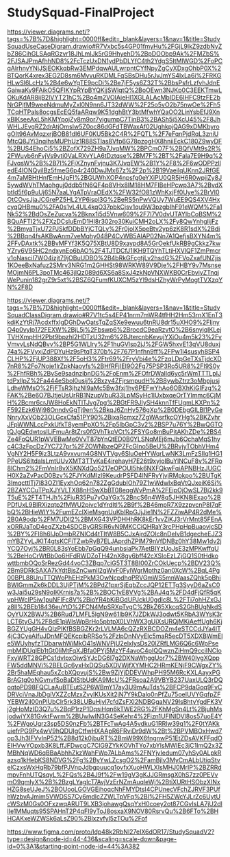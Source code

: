 # StudySquad-FinalProject

https://viewer.diagrams.net/?tags=%7B%7D&highlight=0000ff&edit=_blank&layers=1&nav=1&title=StudySquadUseCaseDigram.drawio#R7Vxbc5s4GP01fmyHu%2FGjL9lkZ9zdbNyZbZ86CihGLSAqRGzvr18JhLmIJk5rG9HhyehD%2BpDOObp9Ak%2FMZbS%2FJSAJPmAfhhND8%2FcTczUxDN1ydPbDLYfC4th2YdgS5ItMlWGD%2FoPCqAlrhnyYNjJSjEOKkqbRw3EMPdqwAULwrpntCYfNpyZgCyXDxgOhbP0X%2BTQorK4xrex3EG2D8sm6MyvuRKDMLFqSBsDHu5rJvJmYS4IxLa6i%2FRKGHLwSl6LcHz%2B4e6wYgTE9pcDi%2Be7jF5ys6Z32T%2BbsPsfrLzfvhJdnEGaiwaKy9FAikO5QFIKYpRYpBYQKjjSWlqtQ%2BoOEwn3NJKp0C3EEKTmwLOKuKdAR8ijB2lVYT21hC%2Bo4m2VOIAjeHl1XGLALAcMbIDE6IHFC9tzFE2bNrGPjfM9weeNdmuMyZxl0N9nn6JT32dWW%2F25o5vO2b75nwOe%2Fh5TCqHTPals8ocgsEcEQ5faARqw9K51dghBtY3btMfwhYQaOO2LinYsbEfJ9XnxBIKseeAxL5hKMYpojZy8m9or7yigumpC7TinB3%2BASh5j5XcU45%2F8JhWHLJEvgRZ2drAtjOmsIw5Z0oc86dGFdTBWaxAf02UghkpjQAG9xDMKbyrogOIt96AvMqzxrjBOB81dI6UF0KU5Bk2C4R%2FQTL%2F7eFqnPjdRqL3zniUMtcQ8JYi3nqihsMUPhUz1R88STlas8Vfp6G78pzogHX8hniiEckC180Z9wyDF%2BUS4EhoCi5%2BZofX729ZH9a7JvqMW%2BPCmO7F%2BQfVMt9s2R%2FWuyb6nFvjVs9vti0VaLRXvYLA6tDztqse%2BM7F%2BT%2Fala7E9H9q%2FJvqsW%2B%2B7I%2FjXZnynFvjnu3K7JvqEW%2B1Y%2F8%2F6wODPPzlledE4IONQyiIBz5fmeG6p4r240DwJMx67z%2F2p%2B19VaeilqUKnn2JRfGE4m7aMBHtHnfEmHJgFI%2BGUWhXOP4npsfg0eYXiPU0QR5jH6R0wpjiZy8J5ywdWVhTMaohguj0ddb5fN6QF4p8VHx8lM18HM7FIBeHPcwp3A7%2BvdXbtId5f6p9uUj65N7aaLYgATpVraOEdX%2FW32fO81zWhKxjFf0Uye%2BrVI0OtCOvsJjaJCGrePZ5HL2YP6ispl3G%2BeRS5nPwVQUy7WuEE9QS4XV4HxcyqQHBmu0%2FA0s1vL4UL4kqO37pbkCjsv1qu9W3pzgbIhF91eWQM%2Fa1Nk52%2BdOsZeZucva%2Bknx1i5d5Vnw609%2F7l7V0dvUTAYIbCoBSM%2BQuAFTI2%2FXzDCsluEmD1HI8r302ro30KuiCMH2oLX%2Fy8QwYnhgIijFz%2BmyaTjxU72PJSkfDDbBYjCTQLy%2Fr0joIX5peBtv2yp6zK8R1sdX%2Bdi%2BBqn4fsAKBwAnm7veMqhy048P4CvWB5AlAP02Nn7A1QefjsBXYN4m%2FFvDAxtk%2BBvMFYf3K5Q75XBtU8D9xaypd8A5GrOekfUkRB9gCkkz7kwYZry6V95HC2ndxynEo6bAO%2F4TJTDCfJ1lKH9TQYhTLtjHXVlQF1ZmPmcrv1oNasciI7WO4izjt79jOBuUDBO%2B4bRkGFcgtjLv2hsdG%2FVoZxafUNZjis1KOeeBxNafuz2SMrv3NRG1m2GHHSt98WRKW89V9Dje%2FHBY9v7MsnseMOjmN6PL3poTMc463jlQz089d6XS6a8SxJ4zkNpVNXWKB0CrEbviyZTnqjWePunin182grZ9r5xt%2BSZ6QFumfKUXCM5zYl9dsHZhyWrPyMogtTVXzqYN%2F8D

https://viewer.diagrams.net/?tags=%7B%7D&highlight=0000ff&edit=_blank&layers=1&nav=1&title=StudySquadClassDigram.drawio#R7V1tc5s4EP41nrm7mWR4tfHH2Hm53rnX1EnT3kdiKzYtRj7AcdxffxIgDGhDwOatsTqZqSXe9ewuu6tnRU8dr15uXHO9%2FIjnyO4p0vylp172FEXW%2BjL5j%2Fbswp6%2BrocdC9eaRzvtO%2B6snyjqlKLejTVHXmpHH2Pbt9bpzhl2HDTzU32m6%2BJtercnbKevujYXiOu4m5k23%2FvVmvvLsNdQBvv%2BP5G1WLIry%2F1huGVlsp2jJ%2FGW5hxvE13qVU8duxj74a%2FVyxjZdPDYuHz9sPtqT370b%2F767P1nfhn9ff%2FPw1l4susyh8SP4CLHP%2FjUP388Xf%2F5oH3%2Ftr69%2FryVbi4e%2FzqLDpGeTXsTjdcXD7nR8%2Fo7Noje1lrZpkNaoyfs%2BHfRFjIEI9O2Fg75PSP3Ro5UR8%2FI9S0y%2FhfRBh%2BvSe9sadnzibnDG%2FoEnm%2FOfrDWaIld6yc5rWmTTTLpIJtdPxIlpZ%2Fa444eSbol0usij%2Bxzy4ZFjrsmpudH%2B8ywbZtrz3oMbpjusjLdheWMsO%2FjFTsR3jhzNI9aMc5Bw3fxj1hy6PEFwYhAo6OBXhKiGIFzg%2FAK%2Be6O7BJtjeUsUrRB1NzupVbuR33LpMSyHc1IUxbxqeOrTYlmmc6CjMH%2Bcmr6crJW8HoEkNTlTJvg7pg%2BGtFR9JIySH4knnTfFUgmLKXPn%2F592Ezk6Wj98OnndvGgTj9en%2BkqJ6ZnHy576gXp%2B0DEbgGILBl1PyGeNnryXxVOb23OLGcxCfa51PY90%2BixaRcmxz7ZgWAsrfkcOYHg%2BKZvhrJFpWWNLccPxkUfkT8yemPpXO%2Fp5IbGpC3v2%2BSP7u76Y%2BwQGTOtQJgQEdwtosILiFmuAr8tZrs0fGVhTkpVCt%2FSYGo8mBuPitAKhZDe%2BS4Ze4FoQUR1pWVEBwMe0VvT87bYnQtED0B0YLSNqMEj6mJb6OchaMqS1hyc4C3zFpcDz7YC727pr%2FZOWNbzeQPZFcGIno5BeU%2BRvjyTObhVHm4VgNY2H5F9iz3LtzA9vxvum4G8NVTVgv6SluOeHYWqrLwNK3LmFzSIIq1HG1PPeUS6ItdalsLmtUUvXMT3TTvKaE4irehayH7E26t9xyjoIBuYlNCuF8v%2FRo8lChm2%2FmVnIr8vX5KNXdQo5217eOPOUI5hk6NXFQkwFqiAPNBHzJUGCH0X2aZvPacD0Bzv%2FJYKdMIzl9KeudrPSFD4lNFRyYjvjRMpkpo%2BUTgK3ImqcttlTj7l83OZl1EyxhOq62n782ZgGdubIOh79Z1wWdwIxBqVtQJxeiK6Si%2BZAYCCuTPpXJYVLTX88nHSwXbBT08eqgWvPmA%2FEipOjOwSL7Bj2kk9T5uE%2FT4THJh%2FiuR35Pu7yOaYGx%2BncS6n4W8q5JHKN8iExao%2BPDfUxL9BIRXizqtp2fMWU2pivc1dYrdItl%2B9f%2B46mpR7X9zzpvcnP8I7qFbQ%2BHieWIY%2FumEZclXjeMsgnUuKblRpGJjJie1N%2FZZiwAP4R2dMe%2B0A9odp%2FM7UDll2%2BMXG43VPDHHhRK8kEr1vvZiKJ3rVrMnt85FEnAxORRJaToD4eqZXzb4SDCByGRSIR6vN9MKCCiQHRaY3rcPHpHpBuaovjcSD%2BY%2FI8h6IJpDmbRZNICd4tTItW8B5CJxAjrdZOIc8nDeIvB1dgecheEJZ3mYBZYyLJKIT4gtsKCFiTZwbRyB7ELJAprdhZPlM79nVfDNBz0hY38Mw1dv2jYCQ7Oyj%2BR0L83sYoEbb7pGqQ94unbsiaPk7AetBIYzUoJsE3zMPKwffqU%2BeHoCrWtBb0o6HFdRWDZoTH42nX8gv6bff42cXSloEzLZjGQ1S0tHdkowttbmbOQoSrRezGd44voC3ZBqp7ciG5T3T8BI00ZrCOkUecp%2BDV23Q%2Bm9DRkSAXA7kYdtBjsZnCwnIl2gWvF0FylWgrMpthz0an0XcW%2BqL4Pg00BPL88UruTTQWoPhEHzPkM3OwNcpdhqPRVGmWS5mnWaasZQhk5pBhiBWlGmmZk6kDDL3UjPTjM%2BPdZ1pxrSjEqbZccJQP12ETTg3SyyD6aZsC0w3Jai5u29sN9oIKKrnis7a%2B%2BOC1vE8VVg%2BAJ4q%2FD4dFjQfR5qKvpHWcIP5iw1puNFlFc8V%2BioYR4bKiBGdUPJckU0gdIc8L%2FTi7ohHZxGJz8Il%2BEb18436euYtD%2FCN4MpSRXpTvgC%2BkZ65XkcqS2GhBUgNkdSOyYUX2BWJ%2B6Rud7LMFL5lgN9w61Ib9K7JZDkWJ3odwt5KRbA3WYsK3rLCT6tyGJ%2F8dE1pWIsWpBrHo5pbtpX0LVhWX3gUjXsURQjMKiAeffUgh6KjBGZYUgGH4vQIzPlKfBSBGZKr2rLVLMA6cQZzRXBCDOZm4eSTCCdJYa4IT4jC3CyeAIfuJDnMFQEKcpibRRSo%2FzlpDnNVyEIc5maR5ecDT5XDXBWmEIe5WUyhyfzTDbarwhWiMkO41sWNVPjU2elxIysDs20lZRfLMG6Q6c6WpPsembMlDUqlEb1tGt0IiMtFqXJBfa0PYj5MzYF4avoC4pIQQwznZiHmQ9cciINCIoFxyWRT28GPCs1dvIpxOiwSYJcDG6I7g2DXNaWhggUor7%2BW40IygXQppFW5ddMNVi%2BELGc6yxHxDQSu5XDVWjfXYMHC2HRmKENjF9CWgxZY%2Br5haMEqhau5xZcbXQpvujS%2Bw9ZjYjDDEVWhpPH95M6RcKXLAayxPGBrAGtg0oNGvnvfSoBaDlStbUdKA9McU%2FRsoa2A9VBYB237UaxULQ3rDQoqtoPD98FQCLaAuBTEutS2P6WBmY17ay3U9mAuTds%2BFCP9daGoq9FvCDRVciVnaJbDgiVXZZcMzxZvylKUsXit2jN7Y9kDalo0nPfZu75oeIUVYGqfpZFYEBW2jl00nPlUbClr5rk38LUBuHjvl7cfdZsFXl2NDBGgaNV29lsBhtyYgdFK3Vj2gHoMzID3Q7u%2BqP1rzP1DqsiHqn6kTWE2RG%2FKhMgSn4Lt%2BjuhMsjodwiYX81GvktFwrm%2BUwIwIN3G4SeKehr4%2Fizn1UFlNlDVl8os57uoE4Y%2FWgoUgrz3sp5DS0nzFb%2BTFcTwAg4A5vdkuG1RRlw39q1%2F0tYAKkuiefrPG9Px4wV9hQDUIgCtfwHXAApR6FRviDr9dW%2Bt%2BPVMBOxHwd7op3Jh3IFVvInP52%2B8d12k0jbuRT%2BmW99X6fngnwP51EtZDsAVKFFqdOEIHVwYOpxb3K8LffJFDwcgC7ClG9ZYkKOVhTYo7xbYlsMWIEc3jC1ImQ2x3ZMBhNqWD6qBBaAbhhZkzWahFWp7ALbAms%2FNYjvIedum07yhSy0ALpkRazsq1kHebKS8NDVG%2Fg%2ByYwLZcsgO2%2FamBjlv3MyCmALbUtiqStvelCzxsWxHqRb79bfPJVnpJdbgpuucq1ovfxXuoHWLXIsMHJ0MrIP%2BZRRdmpvFnhUTQsqyL%2FQs%2B4J9f%2Fw19gV3gKJJGRmsgX0hS7zz0PEVvmO9qmIyX%2B%2BzgLYaglcT7AvjVzErNZmAuqleWj%2BtiXURtHSObzXINxHZG8seUJeJ%2BOUooLGOVGEihoqcNhFMYDtsI4CPUnecVFchZJRVF3PUfhWzbvAJmim5VWDSS7Cy6mdlcZZWLTpVFq%2BI%2FH5ZWcYJLrZc6UytUcWSzM0Gs0OFxzwqARUT9LXB3johawgQsqYxH0coey2ot87CGvIsLA7jU2dllIe1MMuqts95SPAHnT2P4qFI9yToJ8osxaX9NOV80RsrvQu%2B6FTo%2BHHCAKxeWZWSk6aLsZ90%2BlxzvfyI5zTOu%2Fof

https://www.figma.com/proto/ldp48k2RbNl27eIX6dOR17/StudySquadV2?type=design&node-id=44-436&scaling=scale-down&page-id=0%3A1&starting-point-node-id=44%3A382
